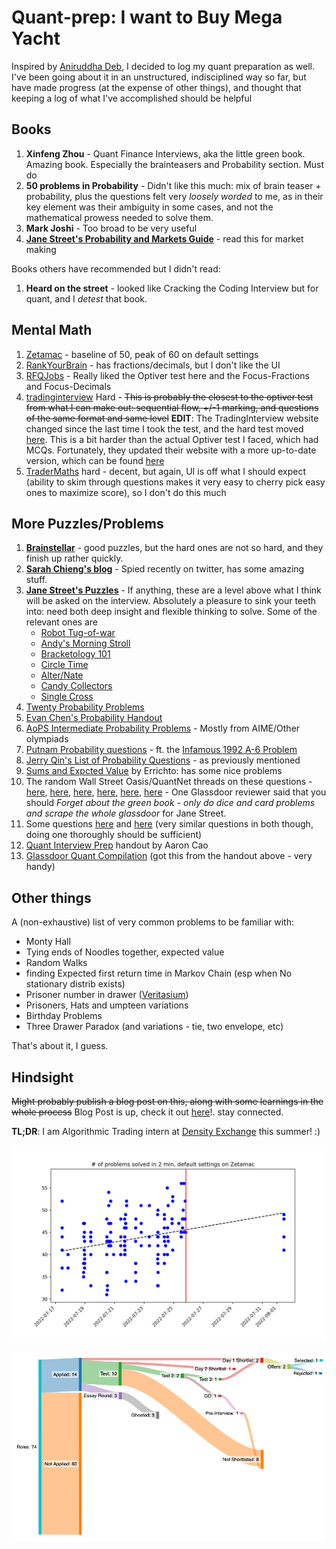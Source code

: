 # Quant-prep: I want to Buy Mega Yacht

Inspired by [Aniruddha Deb](https://aniruddhadeb.com/), I decided to log my quant preparation as well. I've been going about it in an unstructured, indisciplined way so far, but have made progress (at the expense of other things), and thought that keeping a log of what I've accomplished should be helpful

## Books

1. **Xinfeng Zhou** - Quant Finance Interviews, aka the little green book. Amazing book. Especially the brainteasers and Probability section. Must do
2. **50 problems in Probability** - Didn't like this much: mix of brain teaser + probability, plus the questions felt very _loosely worded_ to me, as in their key element was their ambiguity in some cases, and not the mathematical prowess needed to solve them.
3. **Mark Joshi** - Too broad to be very useful
4. **[Jane Street's Probability and Markets Guide](https://www.janestreet.com/probability-markets/)** - read this for market making

Books others have recommended but I didn't read:
1. **Heard on the street** - looked like Cracking the Coding Interview but for quant, and I _detest_ that book.

## Mental Math

1. [Zetamac](https://arithmetic.zetamac.com) - baseline of 50, peak of 60 on default settings
2. [RankYourBrain](https://rankyourbrain.com/mental-math/) - has fractions/decimals, but I don't like the UI
3. [RFQJobs](https://rfqjobs.com/practice/math/) - Really liked the Optiver test here and the Focus-Fractions and Focus-Decimals
4. [tradinginterview](https://www.tradinginterview.com/courses/mental-arithmetic/quizzes/quiz-hard-arithmetic/) Hard - ~~This is probably the closest to the optiver test from what I can make out: sequential flow, +/-1 marking, and questions of the same format and same level~~ **EDIT**: The TradingInterview website changed since the last time I took the test, and the hard test moved [here](https://www.tradinginterview.com/courses/mental-arithmetic/quizzes/preset-hard-arithmetic/). This is a bit harder than the actual Optiver test I faced, which had MCQs. Fortunately, they updated their website with a more up-to-date version, which can be found [here](https://www.tradinginterview.com/courses/mental-arithmetic/quizzes/optiver-math-test/)
5. [TraderMaths](https://www.tradermaths.com/math-tests) hard - decent, but again, UI is off what I should expect (ability to skim through questions makes it very easy to cherry pick easy ones to maximize score), so I don't do this much

## More Puzzles/Problems

1. **[Brainstellar](https://brainstellar.com)** - good puzzles, but the hard ones are not so hard, and they finish up rather quickly.
2. **[Sarah Chieng's blog](https://milksandmatcha.notion.site/Free-Trading-Resources-v2-4456ae906000487181f3486dbd0dd631)** - Spied recently on twitter, has some amazing stuff.
3. **[Jane Street's Puzzles](https://www.janestreet.com/puzzles/archive/index.html)** - If anything, these are a level above what I think will be asked on the interview. Absolutely a pleasure to sink your teeth into: need both deep insight and flexible thinking to solve. Some of the relevant ones are
    * [Robot Tug-of-war](https://www.janestreet.com/puzzles/robot-tug-of-war-index/)
    * [Andy's Morning Stroll](https://www.janestreet.com/puzzles/current-puzzle/)
    * [Bracketology 101](https://www.janestreet.com/puzzles/bracketology-101-index/)
    * [Circle Time](https://www.janestreet.com/puzzles/circle-time-index/)
    * [Alter/Nate](https://www.janestreet.com/puzzles/alter-nate-index/)
    * [Candy Collectors](https://www.janestreet.com/puzzles/candy-collectors-index/)
    * [Single Cross](https://www.janestreet.com/puzzles/single-cross-index/)
4. [Twenty Probability Problems](https://www.math.ucdavis.edu/~gravner/MAT135A/resources/chpr.pdf)
5. [Evan Chen's Probability Handout](https://web.evanchen.cc/handouts/ProbabilisticMethod/ProbabilisticMethod.pdf)
6. [AoPS Intermediate Probability Problems](https://artofproblemsolving.com/wiki/index.php/Category:Intermediate_Probability_Problems) - Mostly from AIME/Other olympiads
7. [Putnam Probability questions](http://www.math.utoronto.ca/barbeau/putnamprob.pdf) - ft. the [Infamous 1992 A-6 Problem](https://www.youtube.com/watch?v=OkmNXy7er84&ab_channel=3Blue1Brown)
8. [Jerry Qin's List of Probability Questions](https://jerryqin.com/) - as previously mentioned
9. [Sums and Expcted Value](https://codeforces.com/blog/entry/62690) by Errichto: has some nice problems
10. The random Wall Street Oasis/QuantNet threads on these questions - [here](https://quantnet.com/threads/big-list-of-quant-interview-questions-with-answers.36240/), [here](https://quantnet.com/threads/jane-street-interview-questions.3039/), [here](https://quantnet.com/threads/jane-street-capital-second-round-interview.12565/), [here](https://quantnet.com/threads/compilation-of-jane-street-interview-questions.17941/), [here](https://quantnet.com/threads/jane-street-interview-question-needing-help.7591/), [here](https://www.glassdoor.co.in/Interview/Jane-Street-Hong-Kong-Interview-Questions-EI_IE255549.0,11_IL.12,21_IC2308631.htm) - One Glassdoor reviewer said that you should _Forget about the green book - only do dice and card problems and scrape the whole glassdoor_ for Jane Street.
11. Some questions [here](http://williamdemeo.github.io/2014/03/19/probability-quiz/) and [here](https://github.com/ptmminh/quanttest) (very similar questions in both though, doing one thoroughly should be sufficient)
12. [Quant Interview Prep](https://www.math.lsu.edu/~smolinsk/Quant_Interview_Prep.pdf) handout by Aaron Cao
13. [Glassdoor Quant Compilation](https://www.glassdoor.co.in/Interview/quant-interview-questions-SRCH_KO0,5_IP2.htm) (got this from the handout above - very handy)

## Other things

A (non-exhaustive) list of very common problems to be familiar with:
* Monty Hall
* Tying ends of Noodles together, expected value
* Random Walks
* finding Expected first return time in Markov Chain (esp when No stationary distrib exists)
* Prisoner number in drawer ([Veritasium](https://www.youtube.com/watch?v=iSNsgj1OCLA&ab_channel=Veritasium))
* Prisoners, Hats and umpteen variations
* Birthday Problems
* Three Drawer Paradox (and variations - tie, two envelope, etc)

That's about it, I guess.

## Hindsight

~~Might probably publish a blog post on this, along with some learnings in the whole process~~ Blog Post is up, check it out [here]()!. stay connected.

**TL;DR**: I am Algorithmic Trading intern at [Density Exchange](https://app.density.exchange/) this summer! :)

![zetamac scores](zetamac_plot.png)

![Intern search](intern-search.png)